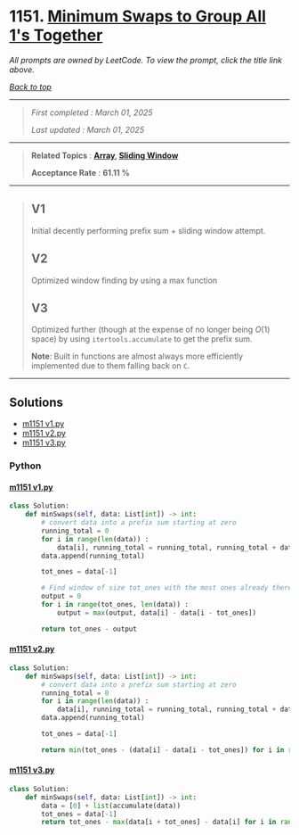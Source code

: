 # 1151. [Minimum Swaps to Group All 1's Together](<https://leetcode.com/problems/minimum-swaps-to-group-all-1s-together>)

*All prompts are owned by LeetCode. To view the prompt, click the title link above.*

*[Back to top](<../README.md>)*

------

> *First completed : March 01, 2025*
>
> *Last updated : March 01, 2025*

------

> **Related Topics** : **[Array](<by_topic/Array.md>), [Sliding Window](<by_topic/Sliding Window.md>)**
>
> **Acceptance Rate** : **61.11 %**

------

> ## V1
> 
> Initial decently performing prefix sum + sliding window attempt.
> 
> ## V2
> 
> Optimized window finding by using a max function
> 
> ## V3
> 
> Optimized further (though at the expense of no longer being $O(1)$ space) by using `itertools.accumulate` to get the prefix sum.
> 
> **Note**: Built in functions are almost always more efficiently implemented due to them falling back on `C`.
> 

------

## Solutions

- [m1151 v1.py](<../my-submissions/m1151 v1.py>)
- [m1151 v2.py](<../my-submissions/m1151 v2.py>)
- [m1151 v3.py](<../my-submissions/m1151 v3.py>)
### Python
#### [m1151 v1.py](<../my-submissions/m1151 v1.py>)
```Python
class Solution:
    def minSwaps(self, data: List[int]) -> int:
        # convert data into a prefix sum starting at zero
        running_total = 0
        for i in range(len(data)) :
            data[i], running_total = running_total, running_total + data[i]
        data.append(running_total)

        tot_ones = data[-1]

        # Find window of size tot_ones with the most ones already there
        output = 0
        for i in range(tot_ones, len(data)) :
            output = max(output, data[i] - data[i - tot_ones])

        return tot_ones - output
```

#### [m1151 v2.py](<../my-submissions/m1151 v2.py>)
```Python
class Solution:
    def minSwaps(self, data: List[int]) -> int:
        # convert data into a prefix sum starting at zero
        running_total = 0
        for i in range(len(data)) :
            data[i], running_total = running_total, running_total + data[i]
        data.append(running_total)

        tot_ones = data[-1]

        return min(tot_ones - (data[i] - data[i - tot_ones]) for i in range(tot_ones, len(data)))
```

#### [m1151 v3.py](<../my-submissions/m1151 v3.py>)
```Python
class Solution:
    def minSwaps(self, data: List[int]) -> int:
        data = [0] + list(accumulate(data))
        tot_ones = data[-1]
        return tot_ones - max(data[i + tot_ones] - data[i] for i in range(len(data) - tot_ones))
```

